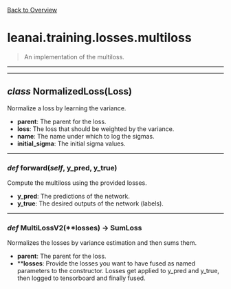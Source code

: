 [Back to Overview](../../../README.md)



# leanai.training.losses.multiloss

> An implementation of the multiloss.


---
---
## *class* **NormalizedLoss**(Loss)

Normalize a loss by learning the variance.

* **parent**: The parent for the loss.
* **loss**: The loss that should be weighted by the variance.
* **name**: The name under which to log the sigmas.
* **initial_sigma**: The initial sigma values.


---
### *def* **forward**(*self*, y_pred, y_true)

Compute the multiloss using the provided losses.

* **y_pred**: The predictions of the network.
* **y_true**: The desired outputs of the network (labels).


---
### *def* **MultiLossV2**(**losses) -> SumLoss

Normalizes the losses by variance estimation and then sums them.

* **parent**: The parent for the loss.
* ****losses**: Provide the losses you want to have fused as named parameters to the constructor. Losses get applied to y_pred and y_true, then logged to tensorboard and finally fused.


